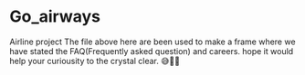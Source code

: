 # Go_airways
Airline project
The file above here are been used to make a frame where we have stated the FAQ(Frequently asked question) and careers.
hope it would help your curiousity to the crystal clear.
😅🙏🙏

